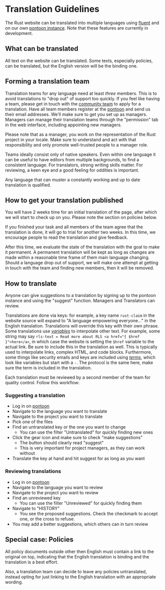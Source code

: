 # Translation Guidelines

The Rust website can be translated into multiple languages using [fluent](https://github.com/projectfluent) and on our own [pontoon instance](https://pontoon.rust-lang.org). Note that these features are currently in development.

## What can be translated

All text on the website can be translated. Some texts, especially policies, can be translated, but the English version will be the binding one.

## Forming a translation team

Translation teams for any language need at least _three_ members. This is to avoid translations to "drop out" of support too quickly. If you feel like having a team, please get in touch with the [community team](mailto:community-team@rust-lang.org) to apply for a translation. Have all team members register at the [pontoon](https://pontoon.rust-lang.org) and send us their email addresses. We'll make sure to get you set up as managers. Managers can manage their translation teams through the "permission" tab in the web interface, including appointing new managers.

Please note that as a manager, you work on the representation of the Rust project in your locale. Make sure to understand and act with that responsibility and only promote well-trusted people to a manager role.

Teams ideally consist only of native speakers. Even within one language it can be useful to have editors from multiple backgrounds, to find a consistent language. For translators, strong writing skills matter. For reviewing, a keen eye and a good feeling for oddities is important.

Any language that can muster a constantly working and up to date translation is qualified.

## How to get your translation published

You will have 2 weeks time for an initial translation of the page, after which we will start to check up on you. Please note the section on policies below.

If you finished your task and all members of the team agree that the translation is done, it will go to trial for another two weeks. In this time, we encourage people to read the translation and give feedback.

After this time, we evaluate the state of the translation with the goal to make it permanent. A permanent translation will be kept as long as changes are made within a reasonable time frame of them main language changing. Should a language drop out of support, we will make one attempt at getting in touch with the team and finding new members, then it will be removed.

## How to translate

Anyone can give suggestions to a translation by signing up to the pontoon instance and using the "suggest" function. Managers and Translators can review.

Translations are done via keys: for example, a key name `rust-claim` in the website source will expand to "A language empowering everyone..." in the English translation. Translations will override this key with their own phrase. Some translations use [_variables_](https://projectfluent.org/fluent/guide/variables.html) to interpolate other text. For example, some string may say `rls-text = Read more about RLS <a href="{ $href }">here</a>`, in which case the website is setting the `$href` variable to the actual link. Be sure to include this in the translation as well. This is typically used to interpolate links, complex HTML, and code blocks. Furthermore, some things like security emails and keys are included using [_terms_](https://projectfluent.org/fluent/guide/terms.html), which look like variables but start with a `-`. The protocol is the same here, make sure the term is included in the translation.

Each translation must be reviewed by a second member of the team for quality control. Follow this workflow:

### Suggesting a translation

* Log in on [pontoon](https://pontoon.rust-lang.org)
* Navigate to the language you want to translate
* Navigate to the project you want to translate
* Pick one of the files
* Find an untranslated key or the one you want to change
  * You can use the filter "Untranslated" for quickly finding new ones
* Click the gear icon and make sure to check "make suggestions"
  * The button should clearly read "suggest"
  * This is very important for project managers, as they can work without
* Translate the key at hand and hit suggest for as long as you want

### Reviewing translations

* Log in on [pontoon](https://pontoon.rust-lang.org)
* Navigate to the language you want to review
* Navigate to the project you want to review
* Find an unreviewed key
  * You can use the filter "Unreviewed" for quickly finding them
* Navigate to "HISTORY"
  * You see the proposed suggestions. Check the checkmark to accept one, or the cross to refuse.
* You may add a better suggestions, which others can in turn review

## Special case: Policies

All policy documents outside other then English must contain a link to the original on top, indicating that the English translation is binding and the translation is a best effort.

Also, a translation team can decide to leave any policies untranslated, instead opting for just linking to the English translation with an appropriate wording.
